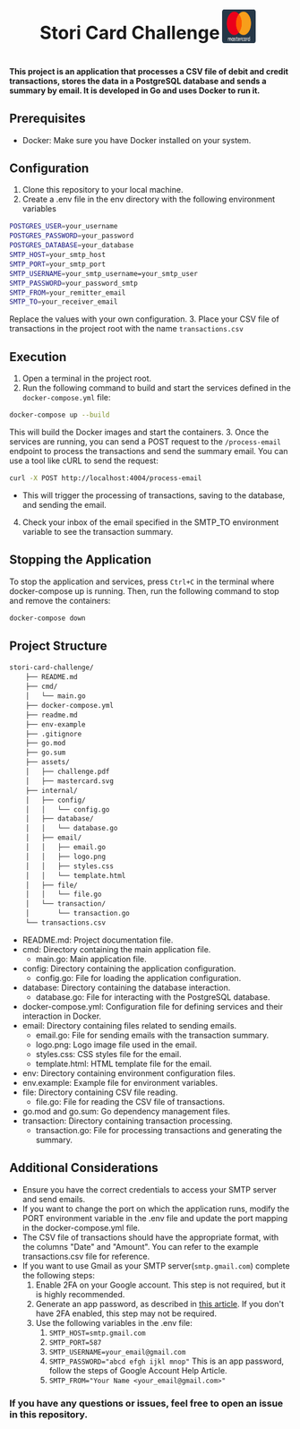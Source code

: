 <div align="center">
   <h1 style="display: inline-block; vertical-align: middle; font-size: 32px; font-weight: bold;">
    Stori Card Challenge
  </h1>
  <span style="display: inline-block; vertical-align: middle;">
    <img src="assets/mastercard.svg" alt="Mastercard Logo" width="60" height="60" style="vertical-align: middle; margin-right: 10px;">
  </span>
</div>

#### This project is an application that processes a CSV file of debit and credit transactions, stores the data in a PostgreSQL database and sends a summary by email. It is developed in Go and uses Docker to run it.

## Prerequisites
* Docker: Make sure you have Docker installed on your system.

## Configuration 
1. Clone this repository to your local machine.
2. Create a .env file in the env directory with the following environment variables
```sh
POSTGRES_USER=your_username
POSTGRES_PASSWORD=your_password
POSTGRES_DATABASE=your_database
SMTP_HOST=your_smtp_host
SMTP_PORT=your_smtp_port
SMTP_USERNAME=your_smtp_username=your_smtp_user
SMTP_PASSWORD=your_password_smtp
SMTP_FROM=your_remitter_email
SMTP_TO=your_receiver_email
```
Replace the values with your own configuration.
3. Place your CSV file of transactions in the project root with the name ``` transactions.csv ```

## Execution
1. Open a terminal in the project root.
2. Run the following command to build and start the services defined in the ``` docker-compose.yml ``` file:
```sh
docker-compose up --build
```
This will build the Docker images and start the containers.
3. Once the services are running, you can send a POST request to the ```/process-email``` endpoint to process the transactions and send the summary email. You can use a tool like cURL to send the request:
```sh
curl -X POST http://localhost:4004/process-email
```
* This will trigger the processing of transactions, saving to the database, and sending the email.
4. Check your inbox of the email specified in the SMTP_TO environment variable to see the transaction summary.

## Stopping the Application
To stop the application and services, press ```Ctrl+C``` in the terminal where docker-compose up is running. Then, run the following command to stop and remove the containers:
```sh
docker-compose down
```

## Project Structure
```sh
stori-card-challenge/
    ├── README.md
    ├── cmd/
    │   └── main.go
    ├── docker-compose.yml
    ├── readme.md
    ├── env-example
    ├── .gitignore
    ├── go.mod
    ├── go.sum
    ├── assets/
    │   ├── challenge.pdf
    │   ├── mastercard.svg
    ├── internal/
    │   ├── config/
    │   │   └── config.go
    │   ├── database/
    │   │   └── database.go
    │   ├── email/
    │   │   ├── email.go
    │   │   ├── logo.png
    │   │   ├── styles.css
    │   │   └── template.html
    │   ├── file/
    │   │   └── file.go
    │   └── transaction/
    │       └── transaction.go
    └── transactions.csv
```
* README.md: Project documentation file.
* cmd: Directory containing the main application file.
  * main.go: Main application file.
* config: Directory containing the application configuration.
  * config.go: File for loading the application configuration.
* database: Directory containing the database interaction.
  * database.go: File for interacting with the PostgreSQL database.
* docker-compose.yml: Configuration file for defining services and their interaction in Docker.
* email: Directory containing files related to sending emails.
  * email.go: File for sending emails with the transaction summary.
  *  logo.png: Logo image file used in the email.
  *  styles.css: CSS styles file for the email.
  *  template.html: HTML template file for the email.
* env: Directory containing environment configuration files.
* env.example: Example file for environment variables.
* file: Directory containing CSV file reading.
  * file.go: File for reading the CSV file of transactions.
* go.mod and go.sum: Go dependency management files.
* transaction: Directory containing transaction processing.
  * transaction.go: File for processing transactions and generating the summary.

## Additional Considerations
* Ensure you have the correct credentials to access your SMTP server and send emails.
* If you want to change the port on which the application runs, modify the PORT environment variable in the .env file and update the port mapping in the docker-compose.yml file.
* The CSV file of transactions should have the appropriate format, with the columns "Date" and "Amount". You can refer to the example transactions.csv file for reference.
* If you want to use Gmail as your SMTP server(```smtp.gmail.com```) complete the following steps:
  1. Enable 2FA on your Google account. This step is not required, but it is highly recommended.
  2. Generate an app password, as described in [this article](https://support.google.com/accounts/answer/185833). If you don't have 2FA enabled, this step may not be required.
  3. Use the following variables in the .env file:
      1. `SMTP_HOST=smtp.gmail.com`
      2. `SMTP_PORT=587`
      3. `SMTP_USERNAME=your_email@gmail.com`
      4. `SMTP_PASSWORD="abcd efgh ijkl mnop"` This is an app password, follow the steps of Google Account Help Article.
      5. `SMTP_FROM="Your Name <your_email@gmail.com>"`

### If you have any questions or issues, feel free to open an issue in this repository.

